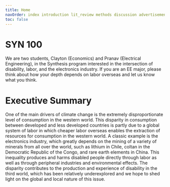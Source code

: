 ```yaml
---
title: Home
navOrder: index introduction lit_review methods discussion advertisement interview works_cited
toc: false
---
```


# SYN 100

We are two students, Clayton (Economics) and Pranav (Electrical Engineering), in the Synthesis program interested in the intersection of disability, labor, and the electronics industry. If you are an EE major, please think about how your depth depends on labor overseas and let us know what you think. 

# Executive Summary

One of the main drivers of climate change is the extremely disproportionate level of consumption in the western world. This disparity in consumption between developed and less developed countries is partly due to a global system of labor in which cheaper labor overseas enables the extraction of resources for consumption in the western world. A classic example is the electronics industry, which greatly depends on the mining of a variety of minerals from all over the world, such as lithium in Chile, coltan in the Democratic Republic of the Congo, and rare earth elements in China. This inequality produces and harms disabled people directly through labor as well as through peripheral industries and environmental effects. The disparity contributes to the production and experience of disability in the third world, which has been relatively underexplored and we hope to shed light on the global and local nature of this issue.